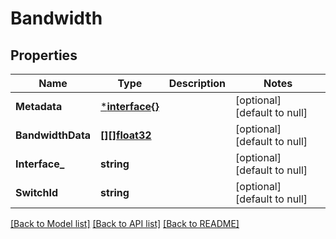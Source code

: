# Bandwidth

## Properties
Name | Type | Description | Notes
------------ | ------------- | ------------- | -------------
**Metadata** | [***interface{}**](interface{}.md) |  | [optional] [default to null]
**BandwidthData** | [**[][]float32**](array.md) |  | [optional] [default to null]
**Interface_** | **string** |  | [optional] [default to null]
**SwitchId** | **string** |  | [optional] [default to null]

[[Back to Model list]](../README.md#documentation-for-models) [[Back to API list]](../README.md#documentation-for-api-endpoints) [[Back to README]](../README.md)


